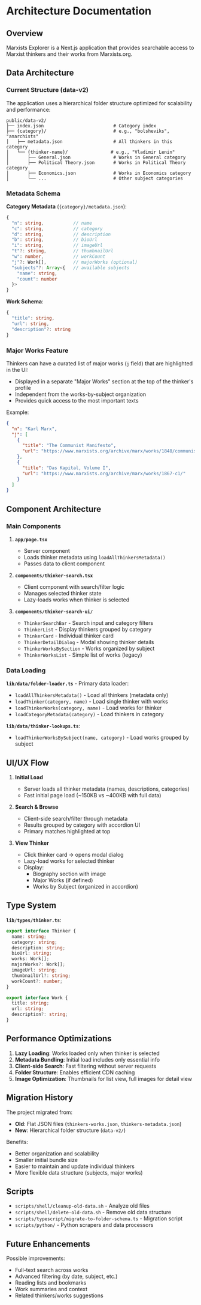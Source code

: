 # Architecture Documentation

## Overview

Marxists Explorer is a Next.js application that provides searchable access to Marxist thinkers and their works from Marxists.org.

## Data Architecture

### Current Structure (data-v2)

The application uses a hierarchical folder structure optimized for scalability and performance:

```
public/data-v2/
├── index.json                          # Category index
├── {category}/                         # e.g., "bolsheviks", "anarchists"
│   ├── metadata.json                   # All thinkers in this category
│   └── {thinker-name}/                # e.g., "Vladimir Lenin"
│       ├── General.json                # Works in General category
│       ├── Political Theory.json       # Works in Political Theory category
│       ├── Economics.json              # Works in Economics category
│       └── ...                         # Other subject categories
```

### Metadata Schema

**Category Metadata** (`{category}/metadata.json`):
```typescript
{
  "n": string,           // name
  "c": string,           // category
  "d": string,           // description
  "b": string,           // bioUrl
  "i": string,           // imageUrl
  "t"?: string,          // thumbnailUrl
  "w": number,           // workCount
  "j"?: Work[],          // majorWorks (optional)
  "subjects"?: Array<{   // available subjects
    "name": string,
    "count": number
  }>
}
```

**Work Schema**:
```typescript
{
  "title": string,
  "url": string,
  "description"?: string
}
```

### Major Works Feature

Thinkers can have a curated list of major works (`j` field) that are highlighted in the UI:
- Displayed in a separate "Major Works" section at the top of the thinker's profile
- Independent from the works-by-subject organization
- Provides quick access to the most important texts

Example:
```json
{
  "n": "Karl Marx",
  "j": [
    {
      "title": "The Communist Manifesto",
      "url": "https://www.marxists.org/archive/marx/works/1848/communist-manifesto/"
    },
    {
      "title": "Das Kapital, Volume I",
      "url": "https://www.marxists.org/archive/marx/works/1867-c1/"
    }
  ]
}
```

## Component Architecture

### Main Components

1. **`app/page.tsx`**
   - Server component
   - Loads thinker metadata using `loadAllThinkersMetadata()`
   - Passes data to client component

2. **`components/thinker-search.tsx`**
   - Client component with search/filter logic
   - Manages selected thinker state
   - Lazy-loads works when thinker is selected

3. **`components/thinker-search-ui/`**
   - `ThinkerSearchBar` - Search input and category filters
   - `ThinkerList` - Display thinkers grouped by category
   - `ThinkerCard` - Individual thinker card
   - `ThinkerDetailDialog` - Modal showing thinker details
   - `ThinkerWorksBySection` - Works organized by subject
   - `ThinkerWorksList` - Simple list of works (legacy)

### Data Loading

**`lib/data/folder-loader.ts`** - Primary data loader:
- `loadAllThinkersMetadata()` - Load all thinkers (metadata only)
- `loadThinker(category, name)` - Load single thinker with works
- `loadThinkerWorks(category, name)` - Load works for thinker
- `loadCategoryMetadata(category)` - Load thinkers in category

**`lib/data/thinker-lookups.ts`**:
- `loadThinkerWorksBySubject(name, category)` - Load works grouped by subject

## UI/UX Flow

1. **Initial Load**
   - Server loads all thinker metadata (names, descriptions, categories)
   - Fast initial page load (~150KB vs ~400KB with full data)

2. **Search & Browse**
   - Client-side search/filter through metadata
   - Results grouped by category with accordion UI
   - Primary matches highlighted at top

3. **View Thinker**
   - Click thinker card → opens modal dialog
   - Lazy-load works for selected thinker
   - Display:
     - Biography section with image
     - Major Works (if defined)
     - Works by Subject (organized in accordion)

## Type System

**`lib/types/thinker.ts`**:
```typescript
export interface Thinker {
  name: string;
  category: string;
  description: string;
  bioUrl: string;
  works: Work[];
  majorWorks?: Work[];
  imageUrl: string;
  thumbnailUrl?: string;
  workCount?: number;
}

export interface Work {
  title: string;
  url: string;
  description?: string;
}
```

## Performance Optimizations

1. **Lazy Loading**: Works loaded only when thinker is selected
2. **Metadata Bundling**: Initial load includes only essential info
3. **Client-side Search**: Fast filtering without server requests
4. **Folder Structure**: Enables efficient CDN caching
5. **Image Optimization**: Thumbnails for list view, full images for detail view

## Migration History

The project migrated from:
- **Old**: Flat JSON files (`thinkers-works.json`, `thinkers-metadata.json`)
- **New**: Hierarchical folder structure (`data-v2/`)

Benefits:
- Better organization and scalability
- Smaller initial bundle size
- Easier to maintain and update individual thinkers
- More flexible data structure (subjects, major works)

## Scripts

- `scripts/shell/cleanup-old-data.sh` - Analyze old files
- `scripts/shell/delete-old-data.sh` - Remove old data structure
- `scripts/typescript/migrate-to-folder-schema.ts` - Migration script
- `scripts/python/` - Python scrapers and data processors

## Future Enhancements

Possible improvements:
- Full-text search across works
- Advanced filtering (by date, subject, etc.)
- Reading lists and bookmarks
- Work summaries and context
- Related thinkers/works suggestions

